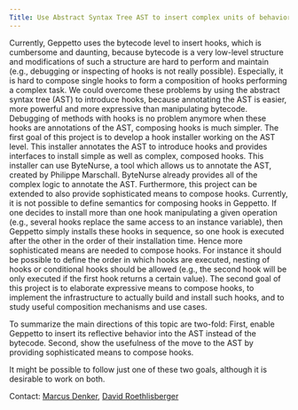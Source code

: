 ```yaml
---
Title: Use Abstract Syntax Tree AST to insert complex units of behavioral modifications
---
```


Currently, Geppetto uses the bytecode level to insert hooks, which is cumbersome and daunting, because bytecode is a very low-level structure and modifications of such a structure are hard to perform and maintain (e.g., debugging or inspecting of hooks is not really possible). Especially, it is hard to compose single hooks to form a composition of hooks performing a complex task.
We could overcome these problems by using the abstract syntax tree (AST) to introduce hooks, because annotating the AST is easier, more powerful and more expressive than manipulating bytecode. Debugging of methods with hooks is no problem anymore when these hooks are annotations of the AST, composing hooks is much simpler.
The first goal of this project is to develop a hook installer working on the AST level. This installer annotates the AST to introduce hooks and provides interfaces to install simple as well as complex, composed hooks. This installer can use ByteNurse, a tool which allows us to annotate the AST, created by Philippe Marschall. ByteNurse already provides all of the complex logic to annotate the AST.
Furthermore, this project can be extended to also provide sophisticated means to compose hooks. Currently, it is not possible to define semantics for composing hooks in Geppetto. If one decides to install more than one hook manipulating a given operation (e.g., several hooks replace the same access to an instance variable), then Geppetto simply installs these hooks in sequence, so one hook is executed after the other in the order of their installation time.
Hence more sophisticated means are needed to compose hooks. For instance it should be possible to define the order in which hooks are executed, nesting of hooks or conditional hooks should be allowed (e.g., the second hook will be only executed if the first hook returns a certain value).
The second goal of this project is to elaborate expressive means to compose hooks, to implement the infrastructure to actually build and install such hooks, and to study useful composition mechanisms and use cases. 

To summarize the main directions of this topic are two-fold: First, enable Geppetto to insert its reflective behavior into the AST instead of the bytecode. Second, show the usefulness of the move to the AST by providing sophisticated means to compose hooks. 

It might be possible to follow just one of these two goals, although it is desirable to work on both.

Contact: [Marcus Denker](%base_url%/staff/marcusdenker), [David Roethlisberger](%base_url%/staff/davidroethlisberger)
